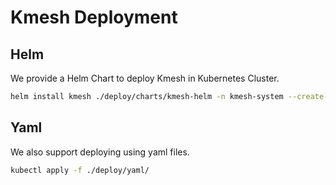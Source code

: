 # Kmesh Deployment

## Helm

We provide a Helm Chart to deploy Kmesh in Kubernetes Cluster.

```bash
helm install kmesh ./deploy/charts/kmesh-helm -n kmesh-system --create-namespace
```

## Yaml

We also support deploying using yaml files.

```bash
kubectl apply -f ./deploy/yaml/
```